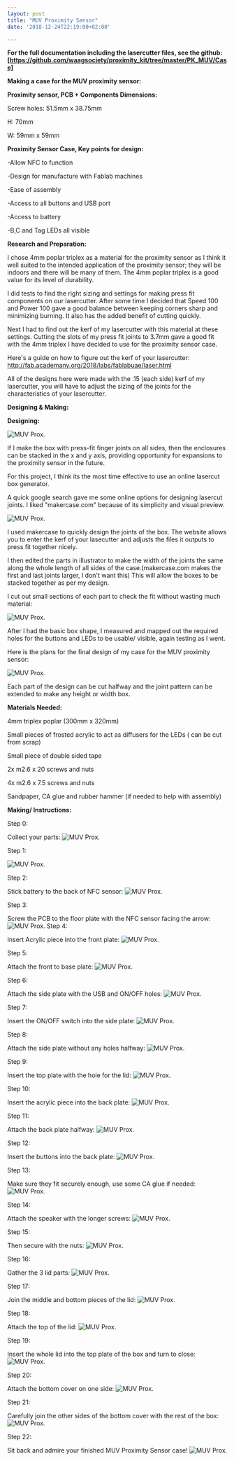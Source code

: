 ```yaml
---
layout: post
title: "MUV Proximity Sensor"
date: '2018-12-24T22:19:00+02:00'

---
```


**For the full documentation including the lasercutter files, see the github: [https://github.com/waagsociety/proximity_kit/tree/master/PK_MUV/Case]**


 **Making a case for the MUV proximity sensor:**




**Proximity sensor, PCB + Components Dimensions:**

Screw holes: 51.5mm x 38.75mm

H: 70mm

W: 59mm x 59mm

**Proximity Sensor Case, Key points for design:**

-Allow NFC to function

-Design for manufacture with Fablab machines

-Ease of assembly

-Access to all buttons and USB port

-Access to battery

-B,C and Tag LEDs all visible

**Research and Preparation:**

I chose 4mm poplar triplex as a material for the proximity sensor as I think it well suited to the intended application of the proximity sensor; they will be indoors and there will be many of them. The 4mm poplar triplex is a good value for its level of durability.

I did tests to find the right sizing and settings for making press fit components on our lasercutter. After some time I decided that Speed 100 and Power 100 gave a good balance between keeping corners sharp and minimizing burning. It also has the added benefit of cutting quickly.

Next I had to find out the kerf of my lasercutter with this material at these settings. Cutting the slots of my press fit joints to 3.7mm gave a good fit with the 4mm triplex I have decided to use for the proximity sensor case.

Here's a guide on how to figure out the kerf of your lasercutter:
http://fab.academany.org/2018/labs/fablabuae/laser.html

All of the designs here were made with the .15 (each side) kerf of my lasercutter, you will have to adjust the sizing of the joints for the characteristics of your lasercutter.

 **Designing & Making:**



**Designing:**

![MUV Prox.](/MUV.jpg)

If I make the box with press-fit finger joints on all sides, then the enclosures can be stacked in the x and y axis, providing opportunity for expansions to the proximity sensor in the future.

For this project, I think its the most time effective to use an online lasercut box generator.

A quick google search gave me some online options for designing lasercut joints. I liked "makercase.com" because of its  simplicity and visual preview.

![MUV Prox.](/MUVProx-28.jpg)

I used makercase to quickly design the joints of the box. The website allows you to enter the kerf of your lasecutter and adjusts the files it outputs to press fit together nicely.

I then edited the parts in illustrator to make the width of the joints the same along the whole length of all sides of the case.(makercase.com makes the first and last joints larger, I don't want this)  This will allow the boxes to be stacked together as per my design.

I cut out small sections of each part to check the fit without wasting much material:

![MUV Prox.](/MUVProx.jpg)

After I had the basic box shape, I measured and mapped out the required holes for the buttons and LEDs to be usable/ visible, again testing as I went.

Here is the plans for the final design of my case for the MUV proximity sensor:

![MUV Prox.](/MUVProx-27.jpg)

Each part of the design can be cut halfway and the joint pattern can be extended to make any height or width box.



**Materials Needed:**

4mm triplex poplar (300mm x 320mm)

Small pieces of frosted acrylic to act as diffusers for the LEDs ( can be cut from scrap)

Small piece of double sided tape

2x m2.6 x 20 screws and nuts

4x m2.6 x 7.5 screws and nuts

Sandpaper, CA glue and rubber hammer (if needed to help with assembly)

**Making/ Instructions:**

Step 0:

Collect your parts:
![MUV Prox.](/MUVProx-19.jpg)

Step 1:

![MUV Prox.](/MUVProx-17.jpg)

Step 2:

Stick battery to the back of NFC sensor:
![MUV Prox.](/MUVProx-21.jpg)

Step 3:

Screw the PCB to the floor plate with the NFC sensor facing the arrow:
![MUV Prox.](/MUVProx-24.jpg)
Step 4:

Insert Acrylic piece into the front plate:
![MUV Prox.](/MUVProx-25.jpg)

Step 5:

Attach the front to base plate:
![MUV Prox.](/MUVProx-18.jpg)

Step 6:

Attach the side plate with the USB and ON/OFF holes:
![MUV Prox.](/MUVProx-16.jpg)

Step 7:

Insert the ON/OFF switch into the side plate:
![MUV Prox.](/MUVProx-20.jpg)

Step 8:

Attach the side plate without any holes halfway:
![MUV Prox.](/MUVProx-22.jpg)

Step 9:

Insert the top plate with the hole for the lid:
![MUV Prox.](/MUVProx-26.jpg)

Step 10:

Insert the acrylic piece into the back plate:
![MUV Prox.](/MUVProx-4.jpg)

Step 11:

Attach the back plate halfway:
![MUV Prox.](/MUVProx-2.jpg)

Step 12:

Insert the buttons into the back plate:
![MUV Prox.](/MUVProx-5.jpg)

Step 13:

Make sure they fit securely enough, use some CA glue if needed:
![MUV Prox.](/MUVProx-11.jpg)

Step 14:

Attach the speaker with the longer screws:
![MUV Prox.](/MUVProx-10.jpg)

Step 15:

Then secure with the nuts:
![MUV Prox.](/MUVProx-14.jpg)

Step 16:

Gather the 3 lid parts:
![MUV Prox.](/MUVProx-13.jpg)

Step 17:

Join the middle and bottom pieces of the lid:
![MUV Prox.](/MUVProx-6.jpg)

Step 18:

Attach the top of the lid:
![MUV Prox.](/MUVProx-9.jpg)

Step 19:

Insert the whole lid into the top plate of the box and turn to close:
![MUV Prox.](/MUVProx-7.jpg)

Step 20:

Attach the bottom cover on one side:
![MUV Prox.](/MUVProx-8.jpg)

Step 21:

Carefully join the other sides of the bottom cover with the rest of the box:
![MUV Prox.](/MUVProx-15.jpg)

Step 22:

Sit back and admire your finished MUV Proximity Sensor case!
![MUV Prox.](/MUVProx-12.jpg)
